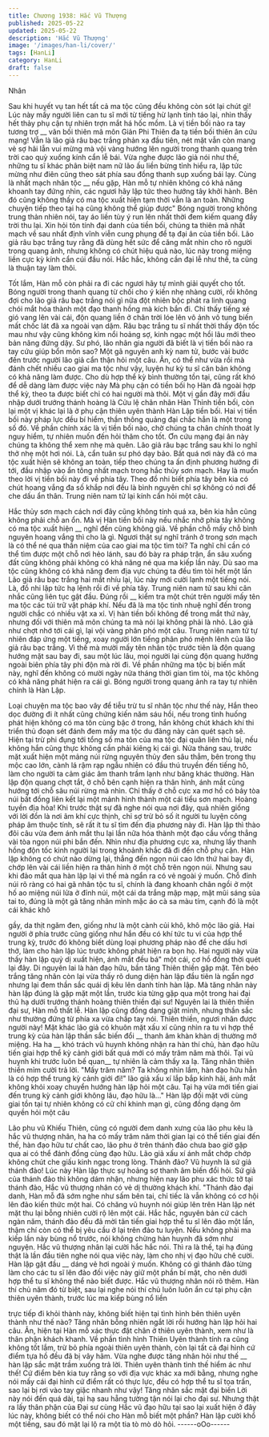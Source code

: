 ```yaml
---
title: Chương 1938: Hắc Vũ Thượng
published: 2025-05-22
updated: 2025-05-22
description: 'Hắc Vũ Thượng'
image: '/images/han-li/cover/'
tags: [HanLi]
category: HanLi
draft: false
---
```


Nhân

Sau khi huyết vụ tan hết tất cả ma tộc cũng đều không còn sót lại
chút gì!
Lúc này mấy người liên can tu sĩ mới từ tiếng hừ lạnh tỉnh táo lại,
nhìn thấy hết thảy phụ cận tự nhiên trợn mắt há hốc mồm.
Là vị tiền bối nào ra tay tương trợ __ vãn bối thiên mã môn Giản
Phi Thiên đa tạ tiền bối thiên ân cứu mạng! Vẫn là lão giả râu bạc
trắng phản xạ đầu tiên, nét mặt vẫn còn mang vẻ sợ hãi lẫn vui
mừng mà vội vàng hướng lên người trong thanh quang trên trời
cao quỳ xuống kính cẩn lễ bái.
Vừa nghe được lão giả nói như thế, những tu sĩ khác phân biệt
nam nữ lão ấu liền bừng tỉnh hiểu ra, lập tức mừng như điên cũng
theo sát phía sau đồng thanh sụp xuống bái lạy.
Cùng là nhất mạch nhân tộc __ nếu gặp, Hàn mỗ tự nhiên không
có khả năng khoanh tay đứng nhìn, các ngươi hãy lập tức theo
hướng tây khởi hành. Bên đó cũng không thấy có ma tộc xuất
hiện tạm thời vẫn là an toàn. Những chuyện tiếp theo tại hạ cũng
không thể giúp được" Bóng người trong không trung thản nhiên
nói, tay áo liền tùy ý run lên nhất thời đem kiếm quang đầy trời thu
lại.
Xin hỏi tôn tính đại danh của tiền bối, chúng ta thiên mã nhất
mạch về sau nhất định vĩnh viễn cung phụng để tạ đại ân của tiền
bối. Lão giả râu bạc trắng tuy rằng đã dùng hết sức để căng mắt
nhìn cho rõ người trong quang ảnh, nhưng không có chút hiệu
quả nào, lúc này trong miệng liền cực kỳ kính cẩn cúi đầu nói.
Hắc hắc, không cần đại lễ như thế, ta cũng là thuận tay làm thôi.

Tốt lắm, Hàn mỗ còn phải ra đi các ngươi hãy tự mình giải quyết
cho tốt. Bóng người trong thanh quang từ chối cho ý kiến nhẹ
nhàng cười, rồi không đợi cho lão giả râu bạc trắng nói gì nữa đột
nhiên bộc phát ra linh quang chói mắt hóa thành một đạo thanh
hồng mà kích bắn đi.
Chỉ thấy tiếng xé gió vang lên vài cái, độn quang liền ở chân trời
lóe lên vô ảnh vô tung biến mất chốc lát đã xa ngoài vạn dặm.
Râu bạc trắng tu sĩ nhất thời thấy độn tốc mau như vậy cũng
không kìm nổi hoảng sợ, kinh ngạc một hồi lâu mới theo bản năng
đứng dậy.
Sư phó, lão nhân gia người đã biết là vị tiền bối nào ra tay cứu
giúp bổn môn sao? Một gã nguyên anh kỳ nam tử, bước vài bước
đến trước người lão giả cẩn thận hỏi một câu.
Ân, có thể như vừa rồi mà đánh chết nhiều cao giai ma tộc như
vậy, luyện hư kỳ tu sĩ căn bản không có khả năng làm được. Cho
dù hợp thể kỳ bình thường tồn tại, cũng rất khó để dễ dàng làm
được việc này
Mà phụ cận có tiền bối họ Hàn đã ngoài hợp thể kỳ, theo ta được
biết chỉ có hai người mà thôi. Một vị gần đây mới đầu nhập dưới
trướng thánh hoàng là Cửu lệ chân nhân Hàn Thỉnh tiền bối, còn
lại một vị khác lại là ở phụ cận thiên uyên thành Hàn Lập tiền bối.
Hai vị tiền bối này pháp lực đều bí hiểm, thần thông quảng đại
chắc hẳn là một trong số đó. Về phần chính xác là vị tiền bối nào,
chờ chúng ta chân chính thoát ly nguy hiểm, tự nhiên muốn đến
hỏi thăm cho tốt. Ơn cứu mạng đại ân này chúng ta không thể
xem nhẹ mà quên. Lão giả râu bạc trắng sau khi lo nghĩ thở nhẹ
một hơi nói.
Là, cẩn tuân sư phó dạy bảo. Bất quá nơi này đã có ma tộc xuất
hiện sẽ không an toàn, tiếp theo chúng ta ấn định phương hướng
đi tới, đầu nhập vào ẩn tông nhất mạch trong hắc thủy sơn mạch.
Hay là muốn theo lời vị tiền bối này đi về phía tây. Theo đồ nhi
biết phía tây bên kia có chút hoang vắng đa số khắp nơi đều là
bình nguyên chỉ sợ không có nơi để che dấu ẩn thân. Trung niên
nam tử lại kính cẩn hỏi một câu.

Hắc thủy sơn mạch cách nơi đây cũng không tính quá xa, bên kia
hẳn cũng không phải chỗ an ổn. Mà vị Hàn tiền bối này nếu nhắc
nhở phía tây không có ma tộc xuất hiện __ nghĩ đến cũng không
giả. Về phần chỗ mấy chỗ bình nguyên hoang vắng thì cho là gì.
Ngươi thật sự nghĩ tránh ở trong sơn mạch là có thể né qua thần
niệm của cao giai ma tộc tìm tòi? Ta nghĩ chỉ cần có thể tìm được
một chỗ nơi hẻo lánh, sau đó bày ra pháp trận, ẩn sâu xuống đất
cũng không phải không có khả năng né qua ma kiếp lần này.
Dù sao ma tộc cũng không có khả năng đem địa vực chúng ta
đều tìm tòi hết một lần
Lão giả râu bạc trắng hai mắt nhíu lại, lúc này mới cười lạnh một
tiếng nói.
Là, đồ nhi lập tức hạ lệnh rồi đi về phía tây. Trung niên nam tử sau
khi cân nhắc cũng liên tục gật đầu.
Đúng rồi __ kiểm tra một chút trên người mấy tên ma tộc các túi
trữ vật pháp khí. Nếu đã là ma tộc tinh nhuệ nghĩ đến trong người
chắc có nhiều vật xa xỉ. Vị hàn tiền bối không để trong mắt thứ
này, nhưng đối với thiên mã môn chúng ta mà nói lại không phải
là nhỏ. Lão giả như chợt nhớ tới cái gì, lại vội vàng phân phó một
câu.
Trung niên nam tử tự nhiên đáp ứng một tiếng, xoay người lớn
tiếng phân phó mệnh lênh của lão giả râu bạc trắng.
Vì thế mà mười mấy tên nhân tộc trước tiên là độn quang hướng
mặt sau bay đi, sau một lúc lâu, mọi người lại cùng độn quang
hướng ngoài biên phía tây phi độn mà rời đi.
Về phần những ma tộc bị biến mất này, nghĩ đến không có mười
ngày nửa tháng thời gian tìm tòi, ma tộc không có khả năng phát
hiện ra cái gì.
Bóng người trong quang ảnh ra tay tự nhiên chính là Hàn Lập.

Loại chuyện ma tộc bao vây để tiễu trừ tu sĩ nhân tộc như thế này,
Hắn theo dọc đường đi ít nhất cũng chứng kiến năm sáu hồi, nếu
trong tình huống phát hiện không có ma tôn cùng bậc ở trong, hắn
không chút khách khí thi triển thủ đoạn sét đánh đem mấy ma tộc
du đãng này càn quét sạch sẽ.
Hiện tại trừ phi đụng tới tổng số ma tôn của ma tộc đại quân liên
thủ lại, nếu không hắn cũng thực không cần phải kiêng kị cái gì.
Nửa tháng sau, trước mặt xuất hiện một mảng núi rừng nguyên
thủy đen sâu thẳm, bên trong thụ mộc cao lớn, cành lá rậm rạp
ngẫu nhiên có đầu thú truyền đến tiếng hô, làm cho người ta cảm
giác âm thanh trầm lạnh như băng khác thường.
Hàn lập độn quang chợt tắt, ở chỗ bên cạnh hiện ra thân hình,
ánh mắt cũng hướng tới chỗ sâu núi rừng mà nhìn. Chỉ thấy ở chỗ
cực xa mơ hồ có bảy tòa núi bất đồng liên kết lại một mảnh hình
thành một cái tiểu sơn mạch.
Hoàng tuyền địa hỏa! Khi trước thật sự đã nghe nói qua nơi đây,
quả nhiên giống với lời đồn là nơi âm khí cực thịnh, chỉ sợ trừ bỏ
số ít người tu luyện công pháp âm thuộc tính, sẽ rất ít tu sĩ tìm
đến địa phương này đi. Hàn lập thì thào đôi câu vừa đem ánh mắt
thu lại lần nữa hóa thành một đạo cầu vồng thẳng vài tòa ngọn núi
phi bắn đến.
Nhìn như địa phương cực xa, nhưng lấy thanh hồng độn tốc kinh
người lại trong khoảnh khắc đã đi đến chỗ phụ cận.
Hàn lập không có chút nào dừng lại, thẳng đến ngọn núi cao lớn
thứ hai bay đi, chớp lên vài cái liền hiện ra thân hình ở một chỗ
trên ngọn núi.
Nhưng sau khi đảo mắt qua hàn lập lại vì thế mà ngẩn ra có vẻ
ngoài ý muốn.
Chỗ đỉnh núi rõ ràng có hai gã nhân tộc tu sĩ, chính là đang
khoanh chân ngồi ở một hố ao miệng núi lửa ở đỉnh núi, một cái
da trắng mập mạp, mặt mũi sáng sủa tai to, đúng là một gã tăng
nhân mình mặc áo cà sa màu tím, cạnh đó là một cái khác khô

gầy, da thịt ngăm đen, giống như là một cành củi khô, khô mộc
lão giả.
Hai người ở phía trước cũng giống như hắn đều có khí tức tu vi
của hợp thể trung kỳ, trước đó không biết dùng loại phương pháp
nào để che dấu hơi thở, làm cho hàn lập lúc trước không phát
hiện ra bọn họ.
Hai người này vừa thấy hàn lập quỷ dị xuất hiện, ánh mắt đều bá"
một cái, cơ hồ đồng thời quét lại đây.
Di nguyên lai là hàn đạo hữu, bần tăng Thiên thiền gặp mặt. Tên
béo trắng tăng nhân còn lại vừa thấy rõ dung diện hàn lập đầu
tiên là ngẩn ngơ nhưng lại đem thần sắc quái dị kêu lên danh tính
hàn lập.
Mà tăng nhân này hàn lập đúng là gặp mặt một lần, trước kia
từng gặp qua một trong hai đại thủ hạ dưới trướng thánh hoàng
thiên thiền đại sư!
Nguyên lai là thiên thiền đại sư, Hàn mỗ thất lễ. Hàn lập cũng
đồng dạng giật mình, nhưng thần sắc như thường đứng từ phía
xa vừa chắp tay nói.
Thiên thiền, ngươi nhân được người này! Mặt khác lão giả có
khuôn mặt xấu xí cũng nhìn ra tu vi hợp thể trung kỳ của hàn lập
thần sắc biến đổi __ thanh âm khàn khàn dị thường mở miệng.
Ha ha __ khó trách vũ huynh không nhận ra hàn thí chủ, hàn đạo
hữu tiến giai hợp thể kỳ cảnh giới bất quá mới có mấy trăm năm
mà thôi. Tại vũ huynh khi trước luôn bế quan__ tự nhiên là cảm
thấy xa lạ. Tăng nhân thiên thiền mỉm cười trả lời.
"Mấy trăm năm? Ta không nhìn lầm, hàn đạo hữu hẳn là có hợp
thể trung kỳ cảnh giới đi!" lão giả xấu xí lắp bắp kinh hãi, ánh mắt
không khỏi xoay chuyển hướng hàn lập hỏi một câu.
Tại hạ vừa mới tiến giai đến trung kỳ cảnh giới không lâu, đạo
hữu là…" Hàn lập đối mặt với cùng giai tồn tại tự nhiên không có
cử chỉ khinh mạn gì, cũng đồng dạng ôm quyền hỏi một câu

Lão phu vũ Khiếu Thiên, cũng có người đem danh xưng của lão
phu kêu là hắc vũ thượng nhân, ha ha có mấy trăm năm thời gian
lại có thể tiến giai đến thế, hàn đạo hữu tư chất cao, lão phu ở
trên thánh đảo chưa bao giờ gặp qua ai có thể đánh đồng cùng
đạo hữu.
Lão giả xấu xí ánh mắt chớp chớp không chút che giấu kinh ngạc
trong lòng.
Thánh đảo? Vũ huynh là sứ giả thánh đảo! Lúc này Hàn lập thực
sự hoảng sợ thanh âm biến đổi hỏi.
Sứ giả của thánh đảo thì không dám nhận, nhưng hiện nay lão
phu xác thức tở tại thánh đảo, Hắc vũ thượng nhân có vẻ dị
thường khách khí.
"Thánh đảo đại danh, Hàn mỗ đã sớm nghe như sấm bên tai, chỉ
tiếc là vẫn không có cơ hội lên đảo kiến thức một hai. Có chăng
vũ huynh nói giúp lên trên Hàn lập nét mặt thu lại bỗng nhiên cười
rộ lên một cái.
Hắc hắc, nguyên bản cứ cách ngàn năm, thánh đảo đều đã mời
tân tiến giai hợp thể tu sĩ lên đảo một lần, thậm chí còn có thể bị
yêu cầu ở lại trên đảo tu luyện. Nếu không phải ma kiếp lần này
bùng nổ trước, nói không chừng hàn huynh đã sớm như nguyện.
Hắc vũ thượng nhân lại cười hắc hắc nói.
Thì ra là thế, tại hạ đúng thật là lần đầu tiên nghe nói qua việc
này, làm cho nhị vị đạo hữu chê cười. Hàn lập gật đầu __ dáng vẻ
hơi ngoài ý muốn.
Không có gì thánh đảo từng làm cho các tu sĩ lên đảo đối việc này
giữ một phần bí mật, cho nên dưới hợp thể tu sĩ không thể nào
biết được.
Hắc vũ thượng nhân nói rõ thêm.
Hàn thí chủ năm đó từ biệt, sau lại nghe nói thí chủ luôn luôn ẩn
cư tại phụ cận thiên uyên thành, trước lúc ma kiếp bùng nổ liền

trực tiếp đi khỏi thành này, không biết hiện tại tình hình bên thiên
uyên thành như thế nào? Tăng nhân bỗng nhiên ngắt lời rồi
hướng hàn lập hỏi hai câu.
Ân, hiện tại Hàn mỗ xác thực đặt chân ở thiên uyên thành, xem
như là thân phận khách khanh. Về phần tình hình Thiên Uyên
thành tính ra cũng không tốt lắm, trừ bỏ phía ngoài thiên uyên
thành, còn lại tất cả đại hình cứ điểm tựa hồ đều đã bị vây hãm.
Vừa nghe được tăng nhân hỏi như thế __ hàn lập sắc mặt trầm
xuống trả lời.
Thiên uyên thành tình thế hiểm ác như thế! Cứ điểm bên kia tuy
rằng so với địa vực khác xa mới bằng, nhưng nghe nói mấy cái
đại hình cứ điểm rất có thực lực, đều có hợp thể tu sĩ tọa trấn,
sao lại bị rơi vào tay giặc nhanh như vậy! Tăng nhân sắc mặt đại
biến
Lời này nói đến quá dài, tại hạ sau hẵng tường tận nói lại cho đại
sư. Nhưng thật ra lấy thân phận của Đại sư cùng Hắc vũ đạo hữu
tại sao lại xuất hiện ở đây lúc này, không biết có thể nói cho Hàn
mỗ biết một phần? Hàn lập cười khổ một tiếng, sau đó mặt lại lộ
ra một tia tò mò dò hỏi.
------oOo------
